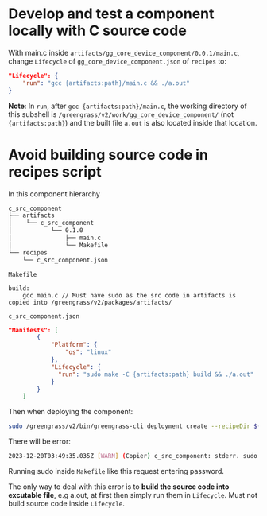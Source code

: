 # Develop and test a component locally with C source code

With main.c inside ``artifacts/gg_core_device_component/0.0.1/main.c``, change ``Lifecycle`` of ``gg_core_device_component.json`` of ``recipes`` to:

```json
"Lifecycle": {
    "run": "gcc {artifacts:path}/main.c && ./a.out"
}
```
**Note**: In ``run``, after ``gcc {artifacts:path}/main.c``, the working directory of this subshell is ``/greengrass/v2/work/gg_core_device_component/`` (not ``{artifacts:path}``) and the built file ``a.out`` is also located inside that location.
# Avoid building source code in recipes script

In this component hierarchy

```sh
c_src_component
├── artifacts
│    └── c_src_component
│           └── 0.1.0
│               ├── main.c
│               └── Makefile
└── recipes
    └── c_src_component.json
```
``Makefile``
```make
build:
    gcc main.c // Must have sudo as the src code in artifacts is copied into /greengrass/v2/packages/artifacts/
```

``c_src_component.json``

```json
"Manifests": [
        {
            "Platform": {
                "os": "linux"
            },
            "Lifecycle": {
              "run": "sudo make -C {artifacts:path} build && ./a.out"
            }
        }
    ]
```

Then when deploying the component:

```sh
sudo /greengrass/v2/bin/greengrass-cli deployment create --recipeDir $(pwd)/recipes --artifactDir $(pwd)/artifacts --merge "c_src_component=0.1.0"
```
There will be error:
```sh
2023-12-20T03:49:35.035Z [WARN] (Copier) c_src_component: stderr. sudo: a terminal is required to read the password; either use the -S option to read from standard input or configure an askpass helper. {scriptName=services.c_src_component.lifecycle.run, serviceName=c_src_component, currentState=RUNNING}
```
Running sudo inside ``Makefile`` like this request entering password.

The only way to deal with this error is to **build the source code into excutable file**, e.g a.out, at first then simply run them in ``Lifecycle``. Must not build source code inside ``Lifecycle``.
